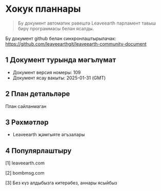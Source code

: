 # Хокук планнары

>Бу документ автоматик рәвештә Leaveearth парламент тавыш бирү программасы белән ясалды.

Бу документ github белән синхронлаштырылачак: https://github.com/leaveearthgit/leaveearth-community-document

## 1 Документ турында мәгълүмат

- Документ версия номеры: 109
- Документ ясау вакыты: 2025-01-31 (GMT)

## 2 План детальләре

План сайланмаган

## 3 Рәхмәтләр
* Leaveearth җәмгыяте әгъзалары

## 4 Популярлаштыру
[1] leaveearth.com

[2] bombmsg.com

[3] Без күз алдыбызга китерәбез, аннары ясыйбыз